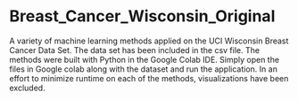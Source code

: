 # Breast_Cancer_Wisconsin_Original
A variety of machine learning methods applied on the UCI Wisconsin Breast Cancer Data Set. The data set has been included in the csv file. The methods were built with Python in the Google Colab IDE. 
Simply open the files in Google colab along with the dataset and run the application. In an effort to minimize runtime on each of the methods, visualizations have been excluded.
